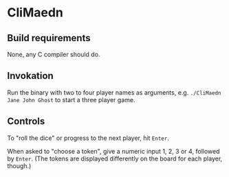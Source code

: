# CliMaedn
## Build requirements
None, any C compiler should do.

## Invokation
Run the binary with two to four player names as arguments, e.g.
`./CliMaedn Jane John Ghost`
to start a three player game.

## Controls
To "roll the dice" or progress to the next player, hit `Enter`.

When asked to "choose a token", give a numeric input 1, 2, 3 or 4, followed by `Enter`. (The tokens are displayed differently on the board for each player, though.)
